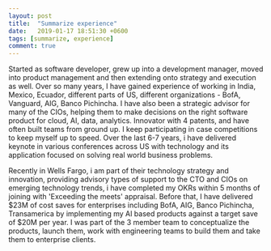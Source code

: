 ```yaml
---
layout: post
title:  "Summarize experience"
date:   2019-01-17 18:51:30 +0600
tags: [summarize, experience]
comment: true
---
```


Started as software developer, grew up into a development manager, moved into product management and then extending onto strategy and execution as well. Over so many years, I have gained experience of working in India, Mexico, Ecuador, different parts of US, different organizations - BofA, Vanguard, AIG, Banco Pichincha. I have also been a strategic advisor for many of the CIOs, helping them to make decisions on the right software product for cloud, AI, data, analytics. Innovator with 4 patents, and have often built teams from ground up. I keep participating in case competitions to keep myself up to speed. Over the last 6-7 years, i have delivered keynote in various conferences across US with technology and its application focused on solving real world business problems.

Recently in Wells Fargo, i am part of their technology strategy and innovation, providing advisory types of support to the CTO and CIOs on emerging technology trends, i have completed my OKRs within 5 months of joining with 'Exceeding the meets' appraisal. Before that, I have delivered $23M of cost saves for enterprises including BofA, AIG, Banco Pichincha, Transamerica by implementing my AI based products against a target save of $20M per year. I was part of the 3 member team to conceptualize the products, launch them, work with engineering teams to build them and take them to enterprise clients.
